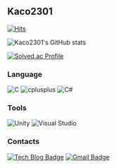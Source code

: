 ## Kaco2301

[![Hits](https://hits.seeyoufarm.com/api/count/incr/badge.svg?url=https%3A%2F%2Fgithub.com%2Fkaco2301&count_bg=%233DC8A4&title_bg=%23585858&icon=&icon_color=%23E7E7E7&title=hits&edge_flat=false)](https://hits.seeyoufarm.com)


![Kaco2301's GitHub stats](https://github-readme-stats.vercel.app/api?username=kaco2301&show_icons=true&theme=radical)

[![Solved.ac Profile](http://mazassumnida.wtf/api/v2/generate_badge?boj=kaco2301)](https://solved.ac/kaco2301/)
### Language
![C](https://img.shields.io/badge/C-A8B9CC.svg?&style=for-the-badge&logo=C&logoColor=black)
![cplusplus](https://img.shields.io/badge/cplusplus-00599C.svg?&style=for-the-badge&logo=cplusplus&logoColor=black)
![C#](https://img.shields.io/badge/c%23-%23239120.svg?style=for-the-badge&logo=csharp&logoColor=white)

### Tools
![Unity](https://img.shields.io/badge/unity-%23000000.svg?style=for-the-badge&logo=unity&logoColor=white)
![Visual Studio](https://img.shields.io/badge/Visual%20Studio-5C2D91.svg?style=for-the-badge&logo=visual-studio&logoColor=white)


### Contacts
[![Tech Blog Badge](http://img.shields.io/badge/-Tech%20blog-black?style=flat-square&logo=tistory&link=https://https://kacodang.tistory.com/)](https://kacodang.tistory.com/)
[![Gmail Badge](https://img.shields.io/badge/Gmail-d14836?style=flat-square&logo=Gmail&logoColor=white&link=mailto:kaco2301@gmail.com)](mailto:kaco2301@gmail.com)


